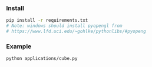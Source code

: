 ### Install

```bash
pip install -r requirements.txt
# Note: windows should install pyopengl from
# https://www.lfd.uci.edu/~gohlke/pythonlibs/#pyopeng
```

### Example

```bash
python applications/cube.py
```
